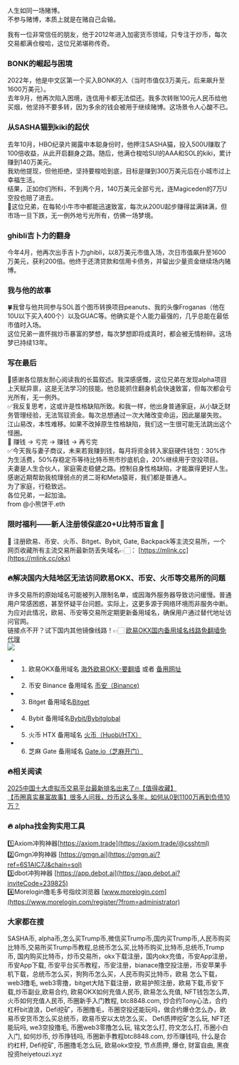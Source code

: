 人生如同一场赌博。  
不参与赌博，本质上就是在赌自己会输。  

我有一位非常信任的朋友，他于2012年进入加密货币领域，只专注于炒币，每次交易都满仓梭哈，这位兄弟堪称传奇。  

### BONK的崛起与困境  
2022年，他是中文区第一个买入BONK的人（当时市值仅3万美元，后来飙升至1600万美元）。  
去年9月，他再次陷入困境，连信用卡都无法偿还。我多次转账100元人民币给他买烟，他坚持不要多转，因为多余的钱会被用于继续赌博。这场景令人心酸不已。  

### 从SASHA猫到kiki的起伏  
去年10月，HBO纪录片揭露中本聪身份时，他押注SASHA猫，投入500U赚取了100倍收益，从此开启翻身之路。随后，他满仓梭哈SUI的AAA和SOL的kiki，累计赚到140万美元。  
我劝他提现，但他拒绝，坚持要梭哈到底，目标是赚到300万美元后在小城市过上幸福生活。  
结果，正如你们所料，不到两个月，140万美元全部亏光，连Magiceden的7万U空投也赔了进去。  
🔸这位兄弟，在每轮小牛市中都能迅速致富，每次从200U起步赚得盆满钵满，但市场一旦下跌，无一例外地亏光所有，仿佛一场梦境。  

### ghibli吉卜力的翻身  
今年4月，他再次出手吉卜力ghibli，以8万美元市值入场，次日市值飙升至1600万美元，获利200倍。他终于还清贷款和信用卡债务，并留出少量资金继续场内赌博。  

### 我与他的故事  
🍀我曾与他共同参与SOL首个图币转换项目peanuts、我的头像Froganas（他在10U以下买入400个）以及GUAC等。他确实是个人能力最强的，几乎总能在最低市值时入场。  
这位兄弟一直怀揣炒币暴富的梦想，每次梦想即将成真时，都会被无情粉碎。这场梦已持续13年。  

### 写在最后  
🎄感谢各位朋友耐心阅读我的长篇叙述。我深感感慨，这位兄弟在发现alpha项目上天赋异禀，这是无法学习的技能。他总能抓住翻身机会快速致富，但每次都会亏光所有，无一例外。  
✅我反复思考，这或许是性格缺陷所致。和我一样，他出身普通家庭，从小缺乏财务管理经验，无法驾驭资金。每次总想通过一次大赌改变命运，因此屡屡失败。  
江山易改，本性难移。如果不改掉原生性格缺陷，我们这一生很可能无法跳出这个怪圈。  
🎢 赚钱 → 亏完 → 赚钱 → 再亏完  
✅今天我与妻子商议，未来若我赚到钱，每月将资金转入家庭硬件钱包：30%作为生活费，50%存稳定币等待比特币熊市抄底机会，20%继续用于空投项目。  
夫妻是人生合伙人，家庭需走稳健之路。控制自身性格缺陷，才能赢得更好人生。  
感谢近期帮助我梳理弱点的贤二哥和Meta猿哥，我们都是普通人。  
为了家庭，行稳致远。  
各位兄弟，一起加油。  
from @小熊饼干.eth  

### 限时福利——新人注册领保底20+U比特币盲盒 🎁  
🎁 注册欧易、币安、火币、Bitget、Bybit, Gate, Backpack等主流交易所，一个网页收藏所有主流交易所最新防丢失域名👉🏻： [https://mlink.cc](https://mlink.cc/okx)  

### 🔥解决国内大陆地区无法访问欧易OKX、币安、火币等交易所的问题  
许多交易所的原始域名可能被列入限制名单，或因海外服务器导致访问缓慢。普通用户常感困惑，甚至怀疑平台问题。实际上，这更多源于网络环境而非服务中断。为应对此情况，欧易、币安等交易所定期更新备用域名，确保用户通过替代地址访问官网。  
链接点不开？试下国内其他镜像线路！👉🏻 [欧易OKX国内备用域名线路免翻墙免代理](https://vlink.cc/okxcn)  
[![](https://307e939.webp.li/20250812124552161.png)](https://vlink.cc/okxcn)  

- 1. 欧易OKX备用域名 [海外欧易OKX-要翻墙](https://www.okx.com/join/74873351) 或者 [备用网址](https://www.oucnyi.net/zh-hans/join/74873351)  
- 2. 币安 Binance 备用域名 [币安（Binance)](https://accounts.binance.com/zh-CN/register?ref=36457687)  
- 3. Bitget 备用域名[Bitget](https://www.bitget.com/zh-CN/referral/register?from=referral&clacCode=VRNEYUTR)  
- 4. Bybit 备用域名[Bybit/Bybitglobal](https://www.bybitglobal.com/zh-MY/invite/?ref=VMKORMM)  
- 5. 火币 HTX 备用域名 [火币（Huobi/HTX）](https://www.htx.com/invite/zh-cn/1f?invite_code=whf45223)  
- 6. 芝麻 Gate 备用域名 [Gate.io（芝麻开门）](https://www.gate.io/zh/signup?ref_type=103&ref=A1ERAQ)  

### 🔥相关阅读  
[2025中国十大虚拟币交易平台最新排名出来了🔥【值得收藏】](https://btc8848.com/top-10-exchanges/)  
[【币圈真实暴富故事】很多人问我，炒币这么多年，如何从0到1100万再到负债10万？](https://heiyetouzi.xyz/biquanstory001/)  

### 🔥 alpha找金狗实用工具  
1️⃣Axiom冲狗神器[https://axiom.trade](https://axiom.trade/@csshtml)  
2️⃣Gmgn冲狗神器 [https://gmgn.ai](https://gmgn.ai/?ref=6S1AIC7J&chain=sol)  
3️⃣dbot冲狗神器 [https://app.debot.ai](https://app.debot.ai?inviteCode=239825)  
4️⃣Morelogin撸毛多号指纹浏览器 [www.morelogin.com](https://www.morelogin.com/register/?from=administrator)  

### 大家都在搜  
SASHA币, alpha币,怎么买Trump币,微信买Trump币,国内买Trump币,人民币购买比特币,交易所买Trump币教程,总统币怎么买,比特币购买,比特币,总统币,Trump币, 国内购买比特币，炒币交易所，okx下载注册，国内okx充值，币安App注册，币安App下载, 币安平台买币教程，币安注册，bianace撸空投注册，币安苹果手机下载，总统币怎么买，狗狗币怎么买，人民币购买比特币，欧易 怎么下载，web3撸毛, web3零撸，bitget大陆下载注册，欧易护照注册，欧易下载,币安下载,炒币副业,欧易合约, 欧易OKX如何充值人民币, 欧易怎么充值, NFT钱包怎么弄, 火币如何充值人民币, 币圈新手入门教程, btc8848.com, 炒合约Tony心法，合约杠杆bit浪浪，Defi挖矿，币圈撸毛，币圈空投还能玩吗，做合约爆仓怎么办，欧易币安货币怎么买总统币，欧易币安以太坊怎么买， Defi质押挖矿怎么玩, NFT还能玩吗, we3空投撸毛, 币圈web3零撸怎么玩, 铭文怎么打, 符文怎么打, 币圈小白入门, 如何炒币, 炒币挣钱吗, 币圈新手教程btc8848.com, 炒币赚钱吗, 什么是合约杠杆, Defi挖矿, 币圈撸毛怎么玩, 欧易okx空投, 节点质押, 爆仓, 财富自由, 黑夜投资heiyetouzi.xyz